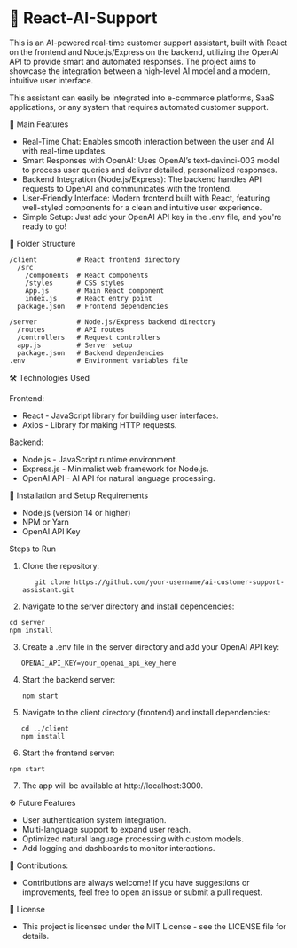 # 🧠 React-AI-Support

This is an AI-powered real-time customer support assistant, built with React on the frontend and Node.js/Express on the backend, utilizing the OpenAI API to provide smart and automated responses. The project aims to showcase the integration between a high-level AI model and a modern, intuitive user interface.

This assistant can easily be integrated into e-commerce platforms, SaaS applications, or any system that requires automated customer support.

🚀 Main Features
- Real-Time Chat: Enables smooth interaction between the user and AI with real-time updates.
- Smart Responses with OpenAI: Uses OpenAI’s text-davinci-003 model to process user queries and deliver detailed, personalized responses.
- Backend Integration (Node.js/Express): The backend handles API requests to OpenAI and communicates with the frontend.
- User-Friendly Interface: Modern frontend built with React, featuring well-styled components for a clean and intuitive user experience.
- Simple Setup: Just add your OpenAI API key in the .env file, and you're ready to go!

📂 Folder Structure

```
/client          # React frontend directory
  /src
    /components  # React components
    /styles      # CSS styles
    App.js       # Main React component
    index.js     # React entry point
  package.json   # Frontend dependencies

/server          # Node.js/Express backend directory
  /routes        # API routes
  /controllers   # Request controllers
  app.js         # Server setup
  package.json   # Backend dependencies
.env             # Environment variables file
```

🛠️ Technologies Used

Frontend:
- React - JavaScript library for building user interfaces.
- Axios - Library for making HTTP requests.
  
Backend:
- Node.js - JavaScript runtime environment.
- Express.js - Minimalist web framework for Node.js.
- OpenAI API - AI API for natural language processing.
  
🔧 Installation and Setup
Requirements
- Node.js (version 14 or higher)
- NPM or Yarn
- OpenAI API Key

Steps to Run

1. Clone the repository:
   
   ```
      git clone https://github.com/your-username/ai-customer-support-assistant.git
    ```

2. Navigate to the server directory and install dependencies:

```
cd server
npm install

```

3. Create a .env file in the server directory and add your OpenAI API key:

```
   OPENAI_API_KEY=your_openai_api_key_here
```

4. Start the backend server:

   ```
   npm start

   ```

5. Navigate to the client directory (frontend) and install dependencies:

```
   cd ../client
   npm install 
```

6. Start the frontend server:
   
```
npm start
```
7. The app will be available at http://localhost:3000.

⚙️ Future Features
- User authentication system integration.
- Multi-language support to expand user reach.
- Optimized natural language processing with custom models.
- Add logging and dashboards to monitor interactions.

🤝 Contributions:
- Contributions are always welcome! If you have suggestions or improvements, feel free to open an issue or submit a pull request.

📝 License
- This project is licensed under the MIT License - see the LICENSE file for details.



